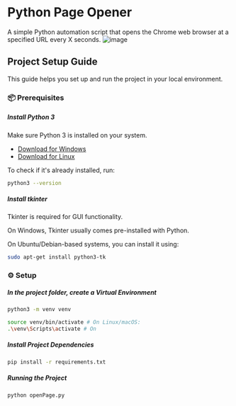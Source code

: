 # Python Page Opener
A simple Python automation script that opens the Chrome web browser at a specified URL every X seconds.
![image](https://github.com/user-attachments/assets/3d52757d-c748-4ed0-82b5-8f495251259e)


## Project Setup Guide
This guide helps you set up and run the project in your local environment.

### 📦 Prerequisites

##### Install Python 3

Make sure Python 3 is installed on your system.

- [Download for Windows](https://www.python.org/downloads/windows/)
- [Download for Linux](https://www.python.org/downloads/source/)

To check if it's already installed, run:

```bash
python3 --version
```

##### Install tkinter
Tkinter is required for GUI functionality.

On Windows, Tkinter usually comes pre-installed with Python.

On Ubuntu/Debian-based systems, you can install it using:

```bash
sudo apt-get install python3-tk
```

### ⚙️ Setup

##### In the project folder, create a Virtual Environment

```bash
python3 -m venv venv

source venv/bin/activate # On Linux/macOS:
.\venv\Scripts\activate # On
```

##### Install Project Dependencies

 ```bash
pip install -r requirements.txt
```

##### Running the Project

```bash
python openPage.py
```

